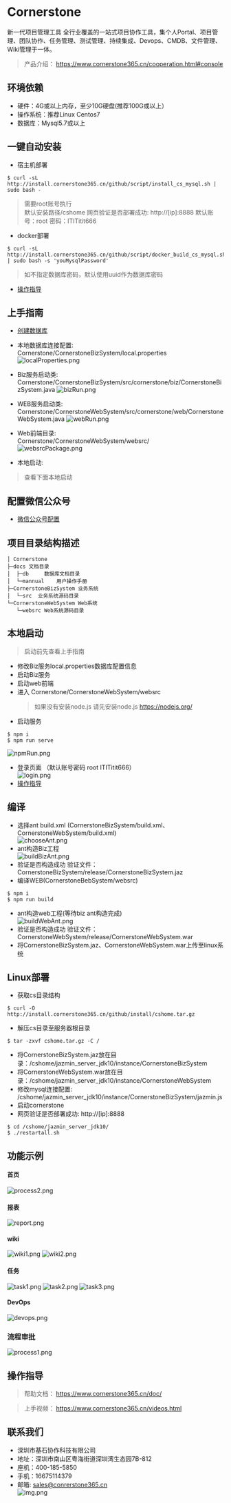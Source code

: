 # Cornerstone
新一代项目管理工具
全行业覆盖的一站式项目协作工具，集个人Portal、项目管理、团队协作、任务管理、测试管理、持续集成、Devops、CMDB、文件管理、Wiki管理于一体。
> 产品介绍：  https://www.cornerstone365.cn/cooperation.html#console

## 环境依赖
* 硬件：4G或以上内存，至少10G硬盘(推荐100G或以上）
* 操作系统：推荐Linux Centos7
* 数据库：Mysql5.7或以上

## 一键自动安装
- 宿主机部署
```
$ curl -sL http://install.cornerstone365.cn/github/script/install_cs_mysql.sh | sudo bash -
```
> 需要root账号执行<br>
> 默认安装路径/cshome
> 网页验证是否部署成功: http://[ip]:8888 默认账号：root 密码：ITITitit666
- docker部署
````
$ curl -sL http://install.cornerstone365.cn/github/script/docker_build_cs_mysql.sh | sudo bash -s 'youMysqlPassword'
````
> 如不指定数据库密码，默认使用uuid作为数据库密码

* [操作指导](#guidance)

## 上手指南

- [创建数据库](docs/db/数据库初始化手册.md)

- 本地数据库连接配置:<br>
  Cornerstone/CornerstoneBizSystem/local.properties
  ![localProperties.png](images/localProperties.png)
- Biz服务启动类:<br>
  Cornerstone/CornerstoneBizSystem/src/cornerstone/biz/CornerstoneBizSystem.java
  ![bizRun.png](images/bizRun.png)
- WEB服务启动类:<br>
  Cornerstone/CornerstoneWebSystem/src/cornerstone/web/CornerstoneWebSystem.java
  ![webRun.png](images/webRun.png)
- Web前端目录:<br>
  Cornerstone/CornerstoneWebSystem/websrc/<br>
  ![websrcPackage.png](images/websrcPackage.png)
- 本地启动:
> 查看下面本地启动
## 配置微信公众号
- [微信公众号配置](docs/wetchatoa/微信公众号配置.md)
## 项目目录结构描述
```
│ Cornerstone
├─docs 文档目录
│  ├─db    	数据库文档目录
│  └─mannual    用户操作手册
├─CornerstoneBizSystem 业务系统
│  └─src  业务系统源码目录
└─CornerstoneWebSystem Web系统
   └─websrc Web系统源码目录      
```

## 本地启动
> 启动前先查看上手指南
* 修改Biz服务local.properties数据库配置信息
* 启动Biz服务
* 启动web前端
* 进入 Cornerstone/CornerstoneWebSystem/websrc 
  > 如果没有安装node.js 请先安装node.js https://nodejs.org/
* 启动服务
````
$ npm i 
$ npm run serve
````
![npmRun.png](images/npmRun.png)
* 登录页面 （默认账号密码 root ITITitit666）<br>
![login.png](images/login.png)<br>
* [操作指导](#guidance)

## 编译
* 选择ant build.xml (CornerstoneBizSystem/build.xml、 CornerstoneWebSystem/build.xml)<br>
![chooseAnt.png](images/chooseAnt.png)
* ant构造Biz工程<br>
![buildBizAnt.png](images/buildBizAnt.png)
* 验证是否构造成功 验证文件：CornerstoneBizSystem/release/CornerstoneBizSystem.jaz
* 编译WEB(CornerstoneBebSystem/websrc)
````
$ npm i
$ npm run build
````
* ant构造web工程(等待biz ant构造完成)<br>
![buildWebAnt.png](images/buildWebAnt.png)
* 验证是否构造成功 验证文件：CornerstoneWebSystem/release/CornerstoneWebSystem.war
* 将CornerstoneBizSystem.jaz、CornerstoneWebSystem.war上传至linux系统
## Linux部署
* 获取cs目录结构
````
$ curl -O http://install.cornerstone365.cn/github/install/cshome.tar.gz
````
* 解压cs目录至服务器根目录
````
$ tar -zxvf cshome.tar.gz -C /
````
* 将CornerstoneBizSystem.jaz放在目录：/cshome/jazmin_server_jdk10/instance/CornerstoneBizSystem
* 将CornerstoneWebSystem.war放在目录：/cshome/jazmin_server_jdk10/instance/CornerstoneWebSystem
* 修改mysql连接配置: /cshome/jazmin_server_jdk10/instance/CornerstoneBizSystem/jazmin.js
* 启动cornerstone
* 网页验证是否部署成功: http://[ip]:8888
````
$ cd /cshome/jazmin_server_jdk10/
$ ./restartall.sh
````

## 功能示例
#### 首页
![process2.png](images/process2.png)
#### 报表
![report.png](images/report.png)
#### wiki
![wiki1.png](images/wiki1.png)
![wiki2.png](images/wiki2.png)
#### 任务
![task1.png](images/task1.png)
![task2.png](images/task2.png)
![task3.png](images/task3.png)
#### DevOps
![devops.png](images/devops.png)
### 流程审批
![process1.png](images/process1.png)


<a id="guidance"></a>
## 操作指导

> 帮助文档：  https://www.cornerstone365.cn/doc/

> 上手视频： https://www.cornerstone365.cn/videos.html
> 
## 联系我们
* 深圳市基石协作科技有限公司
* 地址：深圳市南山区粤海街道深圳湾生态园7B-812
* 座机：400-185-5850
* 手机：16675114379
* 邮箱: sales@conrerstone365.cn<br>
![img.png](images/wechat.png)
